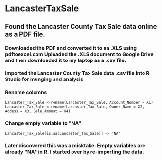# LancasterTaxSale
## Found the Lancaster County Tax Sale data online as a PDF file.
### Downloaded the PDF and converted it to an .XLS using pdftoexcel.com Uploaded the .XLS document to Google Drive and then downloaded it to my laptop as a .csv file.
### Imported the Lancaster County Tax Sale data .csv file into R Studio for munging and analysis

### Rename columns
```
Lancaster_Tax_Sale <-rename(Lancaster_Tax_Sale, Account_Number = X1)
Lancaster_Tax_Sale <-rename(Lancaster_Tax_Sale, Owner_Name = X2, Addess = X3, Sale_Amount = X4)
```
### Change empty variable to "NA"
```
Lancaster_Tax_Sale[is.na(Lancaster_Tax_Sale)] <- 'NA'
```
### Later discovered this was a misktake. Empty variables are already "NA" in R. I started over by re-importing the data.
